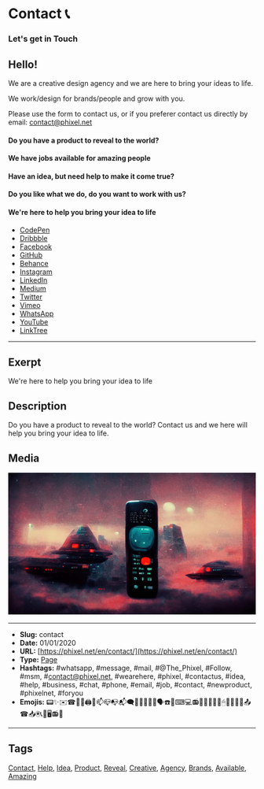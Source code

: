 # Contact 📞
### Let's get in Touch
## Hello!
We are a creative design agency and we are here to bring your ideas to life.

We work/design for brands/people and grow with you.

Please use the form to contact us, or if you preferer contact us directly by email:
contact@phixel.net

#### Do you have a product to reveal to the world?
#### We have jobs available for amazing people​
#### Have an idea, but need help to make it come true?
#### Do you like what we do, do you want to work with us?
#### We're here to help you bring your idea to life

* [CodePen](https://phixel.net/CodePen "Phixel on CodePen")
* [Dribbble](https://phixel.net/Dribbble "Phixel on Dribbble")
* [Facebook](https://phixel.net/Facebook "Phixel on Facebook")
* [GitHub](https://phixel.net/GitHub "Phixel on GitHub")
* [Behance](https://phixel.net/behance "Phixel on Behance")
* [Instagram](https://phixel.net/Instagram "Phixel on Instagram")
* [LinkedIn](https://phixel.net/LinkedIn "Phixel on LinkedIn")
* [Medium](https://phixel.net/Medium "Phixel on Medium")
* [Twitter](https://phixel.net/Twitter "Phixel on Twitter")
* [Vimeo](https://phixel.net/Vimeo "Phixel on Vimeo")
* [WhatsApp](https://phixel.net/WhatsApp "Phixel on WhatsApp")
* [YouTube](https://phixel.net/YouTube "Phixel on YouTube")
* [LinkTree](https://phixel.net/Linktr "Phixel on LinkTree")
------------
## Exerpt
We're here to help you bring your idea to life
## Description
Do you have a product to reveal to the world? Contact us and we here will help you bring your idea to life.
## Media
<img src="media/0f28de38/contact-background.png" loading="lazy">

------------
- **Slug:** contact
- **Date:** 01/01/2020
- **URL:** [https://phixel.net/en/contact/](https://phixel.net/en/contact/)
- **Type:** [Page](#page)
- **Hashtags:** #whatsapp, #message, #mail, #@The_Phixel, #Follow, #msm, #contact@phixel.net, #wearehere, #phixel, #contactus, #idea, #help, #business, #chat, #phone, #email, #job, #contact, #newproduct, #phixelnet, #foryou
- **Emojis:** 📟✨✉️☎🤳🏼🖨🤝📫📪📭📬🗨👋🙋‍♂️📱💬🗣️☎️💞⌨💻📻📧🌟🙋🏻‍♀️🖱📨👆🏽📢📤☎📥🖲📞🙋🖥📻📠

------------
## Tags
[Contact](#contact), [Help](#help), [Idea](#idea), [Product](#product), [Reveal](#reveal), [Creative](#creative), [Agency](#agency), [Brands](#brands), [Available](#available), [Amazing](#amazing)
